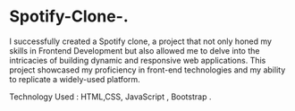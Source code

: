# Spotify-Clone-.
I successfully created a Spotify clone, a project that not only honed my skills in Frontend Development but also allowed me to delve into the intricacies of building dynamic and responsive web applications. This project showcased my proficiency in front-end technologies and my ability to replicate a widely-used platform.

Technology Used : HTML,CSS, JavaScript , Bootstrap .
